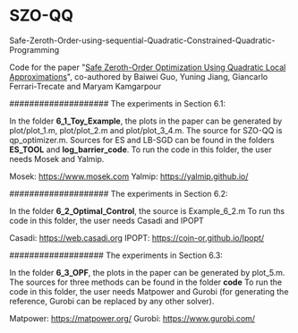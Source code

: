 # SZO-QQ
Safe-Zeroth-Order-using-sequential-Quadratic-Constrained-Quadratic-Programming

Code for the paper "[Safe Zeroth-Order Optimization Using Quadratic Local Approximations](https://arxiv.org/abs/2303.16659)", co-authored by Baiwei Guo, Yuning Jiang, Giancarlo Ferrari-Trecate and Maryam Kamgarpour

####################
The experiments in Section 6.1:

In the folder **6_1_Toy_Example**, the plots in the paper can be generated by plot/plot_1.m, plot/plot_2.m and plot/plot_3_4.m. The source for SZO-QQ is qp_optimizer.m. Sources for ES and LB-SGD can be found in the folders **ES_TOOL** and **log_barrier_code**.
To run the code in this folder, the user needs Mosek and Yalmip.

Mosek: https://www.mosek.com
Yalmip: https://yalmip.github.io/

####################
The experiments in Section 6.2:

In the folder **6_2_Optimal_Control**, the source is Example_6_2.m
To run ths code in this folder, the user needs Casadi and IPOPT

Casadi: https://web.casadi.org
IPOPT: https://coin-or.github.io/Ipopt/

###################
The experiments in Section 6.3:

In the folder **6_3_OPF**, the plots in the paper can be generated by plot_5.m. The sources for three methods can be found in the folder **code**
To run the code in this folder, the user needs Matpower and Gurobi (for generating the reference, Gurobi can be replaced by any other solver).

Matpower: https://matpower.org/
Gurobi: https://www.gurobi.com/

